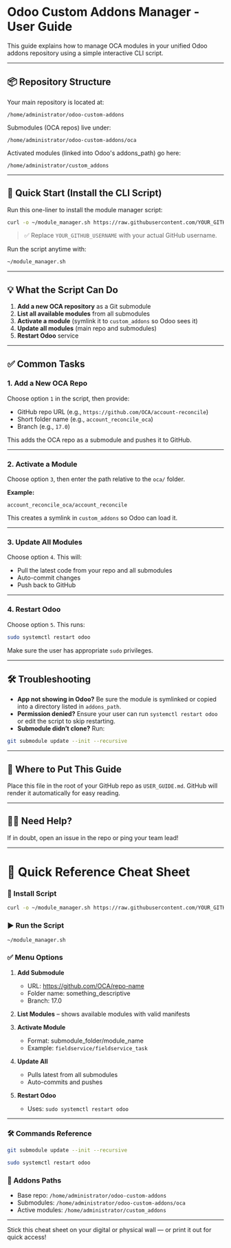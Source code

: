 # Odoo Custom Addons Manager - User Guide

This guide explains how to manage OCA modules in your unified Odoo addons repository using a simple interactive CLI script.

---

## 📦 Repository Structure
Your main repository is located at:
```
/home/administrator/odoo-custom-addons
```
Submodules (OCA repos) live under:
```
/home/administrator/odoo-custom-addons/oca
```
Activated modules (linked into Odoo's addons_path) go here:
```
/home/administrator/custom_addons
```
---

## 🚀 Quick Start (Install the CLI Script)

Run this one-liner to install the module manager script:
```bash
curl -o ~/module_manager.sh https://raw.githubusercontent.com/YOUR_GITHUB_USERNAME/odoo-custom-addons/main/module_manager.sh && chmod +x ~/module_manager.sh
```
> ✅ Replace `YOUR_GITHUB_USERNAME` with your actual GitHub username.

Run the script anytime with:
```bash
~/module_manager.sh
```

---

## 💡 What the Script Can Do
1. **Add a new OCA repository** as a Git submodule
2. **List all available modules** from all submodules
3. **Activate a module** (symlink it to `custom_addons` so Odoo sees it)
4. **Update all modules** (main repo and submodules)
5. **Restart Odoo** service

---

## ✅ Common Tasks

### 1. Add a New OCA Repo
Choose option `1` in the script, then provide:
- GitHub repo URL (e.g., `https://github.com/OCA/account-reconcile`)
- Short folder name (e.g., `account_reconcile_oca`)
- Branch (e.g., `17.0`)

This adds the OCA repo as a submodule and pushes it to GitHub.

---

### 2. Activate a Module
Choose option `3`, then enter the path relative to the `oca/` folder.

**Example:**
```
account_reconcile_oca/account_reconcile
```
This creates a symlink in `custom_addons` so Odoo can load it.

---

### 3. Update All Modules
Choose option `4`. This will:
- Pull the latest code from your repo and all submodules
- Auto-commit changes
- Push back to GitHub

---

### 4. Restart Odoo
Choose option `5`. This runs:
```bash
sudo systemctl restart odoo
```
Make sure the user has appropriate `sudo` privileges.

---

## 🛠 Troubleshooting
- **App not showing in Odoo?** Be sure the module is symlinked or copied into a directory listed in `addons_path`.
- **Permission denied?** Ensure your user can run `systemctl restart odoo` or edit the script to skip restarting.
- **Submodule didn’t clone?** Run:
```bash
git submodule update --init --recursive
```

---

## 📁 Where to Put This Guide
Place this file in the root of your GitHub repo as `USER_GUIDE.md`. GitHub will render it automatically for easy reading.

---

## 🙋‍♀️ Need Help?
If in doubt, open an issue in the repo or ping your team lead!

---

# 📝 Quick Reference Cheat Sheet

### 🔧 Install Script
```bash
curl -o ~/module_manager.sh https://raw.githubusercontent.com/YOUR_GITHUB_USERNAME/odoo-custom-addons/main/module_manager.sh && chmod +x ~/module_manager.sh
```

### ▶️ Run the Script
```bash
~/module_manager.sh
```

### ✅ Menu Options
1. **Add Submodule**
   - URL: https://github.com/OCA/repo-name
   - Folder name: something_descriptive
   - Branch: 17.0

2. **List Modules** – shows available modules with valid manifests

3. **Activate Module**
   - Format: submodule_folder/module_name
   - Example: `fieldservice/fieldservice_task`

4. **Update All**
   - Pulls latest from all submodules
   - Auto-commits and pushes

5. **Restart Odoo**
   - Uses: `sudo systemctl restart odoo`

---

### 🛠 Commands Reference
```bash
git submodule update --init --recursive
```
```bash
sudo systemctl restart odoo
```

### 📂 Addons Paths
- Base repo: `/home/administrator/odoo-custom-addons`
- Submodules: `/home/administrator/odoo-custom-addons/oca`
- Active modules: `/home/administrator/custom_addons`

---

Stick this cheat sheet on your digital or physical wall — or print it out for quick access!

